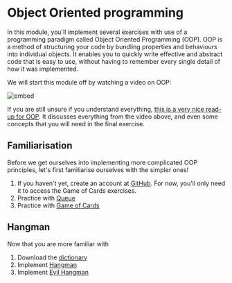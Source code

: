 # Object Oriented programming

In this module, you'll implement several exercises with use of a programming paradigm called Object Oriented Programming (OOP). OOP is a method of structuring your code by bundling properties and behaviours into individual objects. It enables you to quickly write effective and abstract code that is easy to use, without having to remember every single detail of how it was implemented.

We will start this module off by watching a video on OOP:

![embed](https://player.vimeo.com/video/372428821)

If you are still unsure if you understand everything, [this is a very nice read-up for OOP](https://realpython.com/python3-object-oriented-programming/). It discusses everything from the video above, and even some concepts that you will need in the final exercise.

## Familiarisation

Before we get ourselves into implementing more complicated OOP principles, let's first familiarise ourselves with the simpler ones!

1. If you haven't yet, create an account at [GitHub](https://github.com/join). For now, you'll only need it to access the Game of Cards exercises.
2. Practice with [Queue](https://lab.cs50.io/minprog/programmeren-2/master/problems/queue/lab)
3. Practice with [Game of Cards](https://lab.cs50.io/minprog/programmeren-2/master/problems/cards/lab)

## Hangman

Now that you are more familiar with

1. Download the [dictionary](course/oop/dictionary.zip)
2. Implement [Hangman](/oop/hangman)
3. Implement [Evil Hangman](/oop/evil-hangman)

